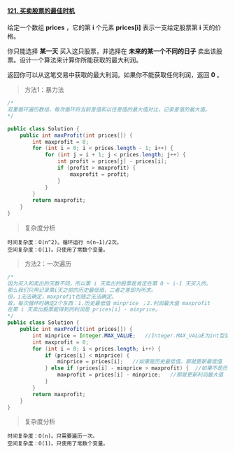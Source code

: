 #### [121. 买卖股票的最佳时机](https://leetcode-cn.com/problems/best-time-to-buy-and-sell-stock/)

给定一个数组 **prices** ，它的第 **i** 个元素 **prices[i]** 表示一支给定股票第 **i** 天的价格。

你只能选择 **某一天** 买入这只股票，并选择在 **未来的某一个不同的日子** 卖出该股票。设计一个算法来计算你所能获取的最大利润。

返回你可以从这笔交易中获取的最大利润。如果你不能获取任何利润，返回 **0** 。



> 方法1：暴力法

```java
/*
双重循环遍历数组，每次循环将当前差值和以往差值的最大值对比，记录差值的最大值。
*/

public class Solution {
    public int maxProfit(int prices[]) {
        int maxprofit = 0;
        for (int i = 0; i < prices.length - 1; i++) {
            for (int j = i + 1; j < prices.length; j++) {
                int profit = prices[j] - prices[i];
                if (profit > maxprofit) {
                    maxprofit = profit;
                }
            }
        }
        return maxprofit;
    }
}
```

> 复杂度分析
>

    时间复杂度：O(n^2)。循环运行 n(n−1)/2次。
    空间复杂度：O(1)。只使用了常数个变量。



> 方法2：一次遍历

```java
/*
因为买入和卖出的天数不同，所以第 i 天卖出的股票是肯定在第 0 ~ i-1 天买入的。
那么我们只用记录第i天之前的历史最低值，二者之差即为所求。
但，i无法确定，maxprofit也随之无法确定。
故，每次循环时确定2个东西：1.历史最低值 minprice ；2.利润最大值 maxprofit
在第 i 天卖出股票能得到的利润是 prices[i] - minprice。
*/
public class Solution {
    public int maxProfit(int prices[]) {
        int minprice = Integer.MAX_VALUE;	//Integer.MAX_VALUE为int型变量最大值2^31-1
        int maxprofit = 0;
        for (int i = 0; i < prices.length; i++) {
            if (prices[i] < minprice) {
                minprice = prices[i];	//如果是历史最低值，那就更新最低值
            } else if (prices[i] - minprice > maxprofit) {	//如果不是历史最低值且当天卖出的利润是最大值
                maxprofit = prices[i] - minprice;	//那就更新利润最大值
            }
        }
        return maxprofit;
    }
}
```

> 复杂度分析

```
时间复杂度：O(n)。只需要遍历一次。
空间复杂度：O(1)。只使用了常数个变量。
```